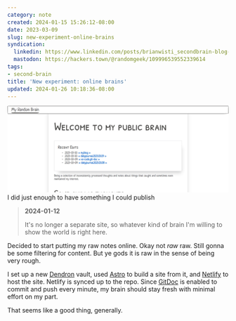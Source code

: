 ```yaml
---
category: note
created: 2024-01-15 15:26:12-08:00
date: 2023-03-09
slug: new-experiment-online-brains
syndication:
  linkedin: https://www.linkedin.com/posts/brianwisti_secondbrain-blog-dendron-activity-7039779011014647808-zEd4?utm_source=share&utm_medium=member_desktop
  mastodon: https://hackers.town/@randomgeek/109996539552339614
tags:
- second-brain
title: 'New experiment: online brains'
updated: 2024-01-26 10:18:36-08:00
---
```


![attachments/img/2023/cover-2023-03-09.jpg](../../../attachments/img/2023/cover-2023-03-09.jpg)
I did just enough to have something I could publish

 > 
 > **2024-01-12**
>
 > It's no longer a separate site, so whatever kind of brain I'm willing to show the world is right here.

Decided to start putting my raw notes online. Okay not *raw* raw. Still gonna be some filtering for content. But ye gods it is raw in the sense of being very rough.

I set up a new [Dendron](https://dendron.so) vault, used [Astro](../../../card/Astro.md) to build a site from it, and [Netlify](https://netlify.com) to host the site. Netlify is synced up to the repo. Since [GitDoc](https://marketplace.visualstudio.com/items?itemName=vsls-contrib.gitdoc) is enabled to commit and push every minute, my brain should stay fresh with minimal effort on my part.

That seems like a good thing, generally.